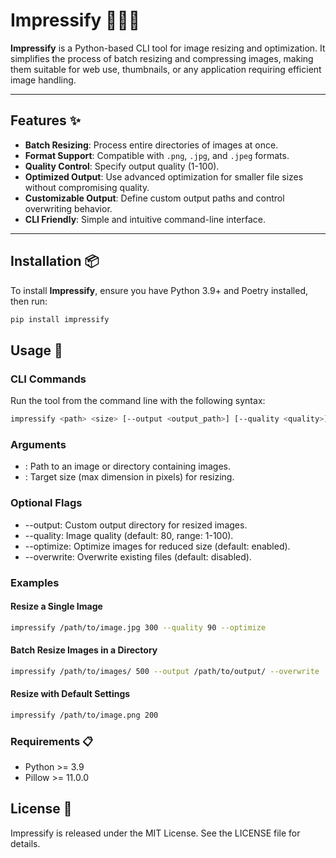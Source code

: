# Impressify 🎨👨‍🎨

**Impressify** is a Python-based CLI tool for image resizing and optimization. It simplifies the process of batch resizing and compressing images, making them suitable for web use, thumbnails, or any application requiring efficient image handling.

---

## Features ✨

- **Batch Resizing**: Process entire directories of images at once.
- **Format Support**: Compatible with `.png`, `.jpg`, and `.jpeg` formats.
- **Quality Control**: Specify output quality (1-100).
- **Optimized Output**: Use advanced optimization for smaller file sizes without compromising quality.
- **Customizable Output**: Define custom output paths and control overwriting behavior.
- **CLI Friendly**: Simple and intuitive command-line interface.

---

## Installation 📦

To install **Impressify**, ensure you have Python 3.9+ and Poetry installed, then run:

```bash
pip install impressify
```


## Usage 🚀

### CLI Commands

Run the tool from the command line with the following syntax:



```bash
impressify <path> <size> [--output <output_path>] [--quality <quality>] [--optimize] [--overwrite]
```

### Arguments
- <path>: Path to an image or directory containing images.
- <size>: Target size (max dimension in pixels) for resizing.

### Optional Flags
- --output: Custom output directory for resized images.
- --quality: Image quality (default: 80, range: 1-100).
- --optimize: Optimize images for reduced size (default: enabled).
- --overwrite: Overwrite existing files (default: disabled).


### Examples

#### Resize a Single Image

```bash
impressify /path/to/image.jpg 300 --quality 90 --optimize
```

#### Batch Resize Images in a Directory

```bash
impressify /path/to/images/ 500 --output /path/to/output/ --overwrite
```

#### Resize with Default Settings

```bash
impressify /path/to/image.png 200
```

### Requirements 📋
- Python >= 3.9
- Pillow >= 11.0.0


## License 📜

Impressify is released under the MIT License. See the LICENSE file for details.